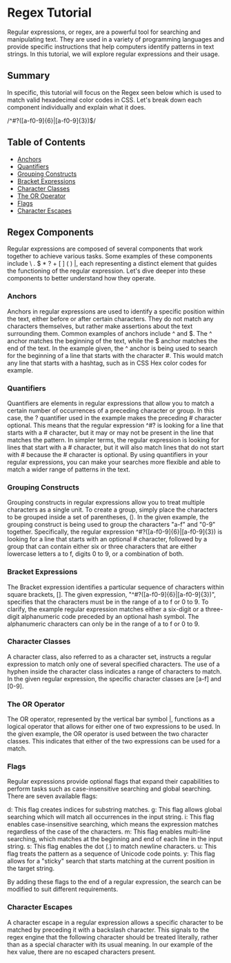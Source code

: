 # Regex Tutorial
Regular expressions, or regex, are a powerful tool for searching and manipulating text. They are used in a variety of programming languages and provide specific instructions that help computers identify patterns in text strings. In this tutorial, we will explore regular expressions and their usage.

## Summary
In specific, this tutorial will focus on the Regex seen below which is used to match valid hexadecimal color codes in CSS. Let's break down each component individually and explain what it does. 

/^#?([a-f0-9]{6}|[a-f0-9]{3})$/

## Table of Contents
- [Anchors](#anchors)
- [Quantifiers](#quantifiers)
- [Grouping Constructs](#grouping-constructs)
- [Bracket Expressions](#bracket-expressions)
- [Character Classes](#character-classes)
- [The OR Operator](#the-or-operator)
- [Flags](#flags)
- [Character Escapes](#character-escapes)

## Regex Components
Regular expressions are composed of several components that work together to achieve various tasks. Some examples of these components include \ . $ * ? + [ ] ( ) |, each representing a distinct element that guides the functioning of the regular expression. Let's dive deeper into these components to better understand how they operate.

### Anchors
Anchors in regular expressions are used to identify a specific position within the text, either before or after certain characters. They do not match any characters themselves, but rather make assertions about the text surrounding them. Common examples of anchors include ^ and $. The ^ anchor matches the beginning of the text, while the $ anchor matches the end of the text. In the example given, the ^ anchor is being used to search for the beginning of a line that starts with the character #. This would match any line that starts with a hashtag, such as in CSS Hex color codes for example. 

### Quantifiers
Quantifiers are elements in regular expressions that allow you to match a certain number of occurrences of a preceding character or group. In this case, the ? quantifier used in the example makes the preceding # character optional. This means that the regular expression ^#? is looking for a line that starts with a # character, but it may or may not be present in the line that matches the pattern. In simpler terms, the regular expression is looking for lines that start with a # character, but it will also match lines that do not start with # because the # character is optional. By using quantifiers in your regular expressions, you can make your searches more flexible and able to match a wider range of patterns in the text.

### Grouping Constructs
Grouping constructs in regular expressions allow you to treat multiple characters as a single unit. To create a group, simply place the characters to be grouped inside a set of parentheses, (). In the given example, the grouping construct is being used to group the characters "a-f" and "0-9" together. Specifically, the regular expression ^#?([a-f0-9]{6}|[a-f0-9]{3}) is looking for a line that starts with an optional # character, followed by a group that can contain either six or three characters that are either lowercase letters a to f, digits 0 to 9, or a combination of both.

### Bracket Expressions
The Bracket expression identifies a particular sequence of characters within square brackets, []. The given expression, "^#?([a-f0-9]{6}|[a-f0-9]{3})", specifies that the characters must be in the range of a to f or 0 to 9. To clarify, the example regular expression matches either a six-digit or a three-digit alphanumeric code preceded by an optional hash symbol. The alphanumeric characters can only be in the range of a to f or 0 to 9.

### Character Classes
A character class, also referred to as a character set, instructs a regular expression to match only one of several specified characters. The use of a hyphen inside the character class indicates a range of characters to match. In the given regular expression, the specific character classes are [a-f] and [0-9]. 

### The OR Operator
The OR operator, represented by the vertical bar symbol |, functions as a logical operator that allows for either one of two expressions to be used. In the given example, the OR operator is used between the two character classes. This indicates that either of the two expressions can be used for a match.

### Flags
Regular expressions provide optional flags that expand their capabilities to perform tasks such as case-insensitive searching and global searching. There are seven available flags:

d: This flag creates indices for substring matches.
g: This flag allows global searching which will match all occurrences in the input string.
i: This flag enables case-insensitive searching, which means the expression matches regardless of the case of the characters.
m: This flag enables multi-line searching, which matches at the beginning and end of each line in the input string.
s: This flag enables the dot (.) to match newline characters.
u: This flag treats the pattern as a sequence of Unicode code points.
y: This flag allows for a "sticky" search that starts matching at the current position in the target string.

By adding these flags to the end of a regular expression, the search can be modified to suit different requirements.

### Character Escapes
A character escape in a regular expression allows a specific character to be matched by preceding it with a backslash character. This signals to the regex engine that the following character should be treated literally, rather than as a special character with its usual meaning. In our example of the hex value, there are no escaped characters present.

